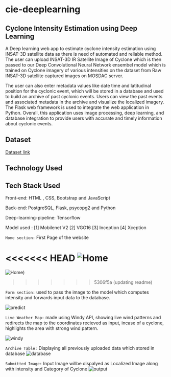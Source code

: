 # cie-deeplearning
## Cyclone Intensity Estimation using Deep Learning

A Deep learning web app to estimate cyclone intensity estimation using INSAT-3D satellite data as there is need of automated and reliable method.
The  user can upload INSAT-3D IR Satellite Image of Cyclone which is then passed to our Deep Convolutional Neural Network ensembel model which is trained on Cyclone imagery of various intensities on the dataset from  Raw INSAT-3D satellite captured images on MOSDAC server.


 The user can also enter metadata values like date time and latitudinal position for the cyclonic event, which will be stored in a database and used to build an archive of past cyclonic events. Users can view the past events and associated metadata in the archive and visualize the localized imagery. The Flask web framework is used to integrate the web application in Python. Overall, this application uses image processing, deep learning, and database integration to provide users with accurate and timely information about cyclonic events.


## Dataset 
[Dataset link](https://www.kaggle.com/datasets/sshubam/insat3d-infrared-raw-cyclone-images-20132021)

## Technology Used

## Tech Stack Used

Front-end: HTML , CSS, Bootstrap and JavaScript

Back-end: PostgreSQL, Flask, psycopg2 and Python

Deep-learning-pipeline: Tensorflow

Model used : [1] Mobilenet V2
[2] VGG16
[3] Inception
[4] Xception

``Home section:`` First  Page of the website

<<<<<<< HEAD
![Home](https://github.com/Rehan-99/cie-deeplearning/assets/54002059/91d4fe40-728a-4bfd-a7ca-db482daa6564)
=======
![Home](https://github.com/Rehan-99/cie-deeplearning/assets/54002059/91d4fe40-728a-4bfd-a7ca-db482daa6564))
>>>>>>> 5306f5a (updating readme)


``Form section:`` used to pass the image to the model which computes intensity and forwards input data to the  database.

![predict](https://github.com/Rehan-99/cie-deeplearning/assets/54002059/b0917d7a-d6c5-495b-b0f4-4624ca3bf40c)

``Live Weather Map:`` made using Windy API, showing live wind patterns and redirects the map to the coordinates recieved as input, incase of a cyclone, highlights the area with strong wind pattern.

![windy](https://github.com/Rehan-99/cie-deeplearning/assets/54002059/a1bed201-4df7-464e-a5f5-7d2bf8b218f7)


``Archive Table:`` Displaying all previously uploaded data which stored in database
![database](https://github.com/Rehan-99/cie-deeplearning/assets/54002059/59f6a49c-07ef-441f-8802-0e4da1321cdf)


``Submitted Image:`` Input Image willbe dispalyed as Localized Image along with intensity and Category of Cyclone
![output](https://github.com/Rehan-99/cie-deeplearning/assets/54002059/8880b5cb-5414-466c-beb8-88388cfa976f)


